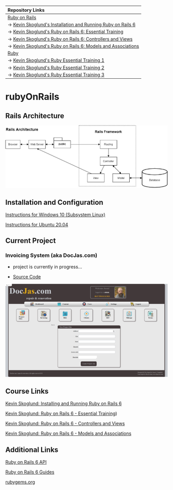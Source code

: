 | Repository Links |
| :--------------- |
| [Ruby on Rails](https://github.com/jcampbell18/rubyOnRails) |
| &#8594; [Kevin Skoglund's Installation and Running Ruby on Rails 6](https://github.com/jcampbell18/rubyOnRails/tree/main/1_Installing_Setup) |
| &#8594; [Kevin Skoglund's Ruby on Rails 6: Essential Training](https://github.com/jcampbell18/rubyOnRails/tree/main/2_RoR_Essential_Training) |
| &#8594; [Kevin Skoglund's Ruby on Rails 6: Controllers and Views](https://github.com/jcampbell18/rubyOnRails/tree/main/3_RoR_Controllers_Views) |
| &#8594; [Kevin Skoglund's Ruby on Rails 6: Models and Associations](https://github.com/jcampbell18/rubyOnRails/tree/main/4_RoR_Models_Associations) |
| [Ruby](https://github.com/jcampbell18/rubyOnRails/tree/main/ruby) |
| &#8594; [Kevin Skoglund's Ruby Essential Training 1](https://github.com/jcampbell18/rubyOnRails/tree/main/ruby/1_The_Basics) |
| &#8594; [Kevin Skoglund's Ruby Essential Training 2](https://github.com/jcampbell18/rubyOnRails/tree/main/ruby/2_EssentialTraining) |
| &#8594; [Kevin Skoglund's Ruby Essential Training 3](https://github.com/jcampbell18/rubyOnRails/tree/main/ruby/3_EssentialTraining) |

# rubyOnRails

## Rails Architecture

![Rails Architecture](https://github.com/jcampbell18/rubyOnRails/blob/main/rails_architecture.jpg)

## Installation and Configuration

[Instructions for Windows 10 (Subsystem Linux)](https://github.com/jcampbell18/rubyOnRails/blob/main/installation.md#windows-10)

[Instructions for Ubuntu 20.04](https://github.com/jcampbell18/rubyOnRails/blob/main/installation.md#ubuntu-2004lts-focal-fossa)


## Current Project

### Invoicing System (aka DocJas.com)

- project is currently in progress...

- [Source Code](https://github.com/jcampbell18/ror_invoicing)

![Screenshot](https://github.com/jcampbell18/rubyOnRails/blob/main/rubyonrails.png)

## Course Links

[Kevin Skoglund: Installing and Running Ruby on Rails 6](https://www.linkedin.com/learning/installing-and-running-ruby-on-rails-6/)

[Kevin Skoglund: Ruby on Rails 6 - Essential Training](https://www.linkedin.com/learning/ruby-on-rails-6-essential-training?u=41913900))

[Kevin Skoglund: Ruby on Rails 6 - Controllers and Views](https://www.linkedin.com/learning/ruby-on-rails-6-controllers-and-views?u=41913900)

[Kevin Skoglund: Ruby on Rails 6 - Models and Associations](https://www.linkedin.com/learning/ruby-on-rails-6-essential-training-models-and-associations?u=41913900)

## Additional Links

[Ruby on Rails 6 API](https://api.rubyonrails.org/)

[Ruby on Rails 6 Guides](https://guides.rubyonrails.org/)

[rubygems.org](https://rubygems.org/)
